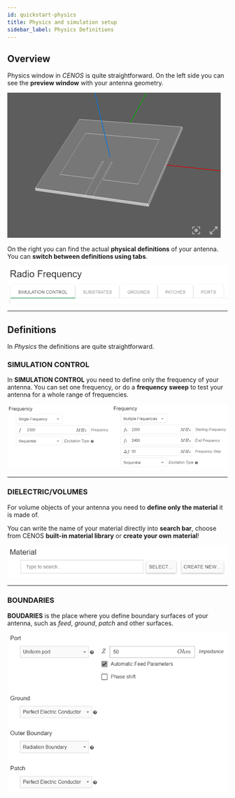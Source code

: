 ```yaml
---
id: quickstart-physics
title: Physics and simulation setup
sidebar_label: Physics Definitions
---
```


## Overview

Physics window in *CENOS* is quite straightforward. On the left side you can see the **preview window** with your antenna geometry.

<p align="center">

![Preview](assets/physics/1.png)

</p>

On the right you can find the actual **physical definitions** of your antenna. You can **switch between definitions using tabs**.

<p align="center">

![Tabs](assets/physics/2.png)

</p>

---

## Definitions

In *Physics* the definitions are quite straightforward.

### SIMULATION CONTROL

In **SIMULATION CONTROL** you need to define only the frequency of your antenna. You can set one frequency, or do a **frequency sweep** to test your antenna for a whole range of frequencies.

![assets/quickstart/Untitled13.png](assets/physics/3.png)

---

### DIELECTRIC/VOLUMES

For volume objects of your antenna you need to **define only the material** it is made of.

You can write the name of your material directly into **search bar**, choose from CENOS **built-in material library** or **create your own material**!

<p align="center">

![Material](assets/physics/4.png)

</p>

---

### BOUNDARIES

**BOUDARIES** is the place where you define boundary surfaces of your antenna, such as *feed*, *ground*, *patch* and other surfaces.

<p align="center">

![Boundaries](assets/physics/5.png)

</p>